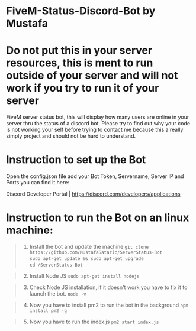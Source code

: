 # FiveM-Status-Discord-Bot by Mustafa
 

# Do not put this in your server resources, this is ment to run outside of your server and will not work if you try to run it of your server

FiveM server status bot, this will display how many users are online in your server thru the status of a discord bot.
Please try to find out why your code is not working your self before trying to contact me because this a really simply project and should not be hard to understand.

# Instruction to set up the Bot

Open the config.json file add your Bot Token, Servername, Server IP and Ports you can find it here:

Discord Developer Portal | https://discord.com/developers/applications

# Instruction to run the Bot on an linux machine:

>1. Install the bot and update the machine
`git clone https://github.com/MustafaSataric/ServerStatus-Bot` </br>
`sudo apt-get update && sudo apt-get upgrade` </br>
`cd /ServerStatus-Bot`

>2. Install Node JS
`sudo apt-get install nodejs`

>3. Check Node JS installation, if it doesn't work you have to fix it to launch the bot.
`node -v`

>4. Now you have to install pm2 to run the bot in the background
`npm install pm2 -g`

>5. Now you have to run the index.js 
`pm2 start index.js`




